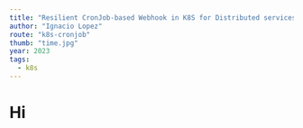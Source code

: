 ```yaml
---
title: "Resilient CronJob-based Webhook in K8S for Distributed services"
author: "Ignacio Lopez"
route: "k8s-cronjob"
thumb: "time.jpg"
year: 2023
tags:
  - k8s
---
```

# Hi